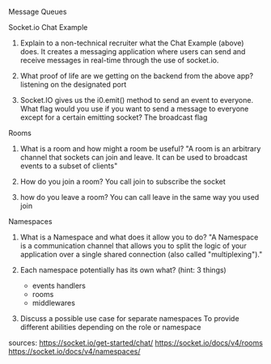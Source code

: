 Message Queues

Socket.io Chat Example

1. Explain to a non-technical recruiter what the Chat Example (above) does. 
  It creates a messaging application where users can send and receive messages in real-time through the use of socket.io.

2. What proof of life are we getting on the backend from the above app? listening on the designated port

3. Socket.IO gives us the i0.emit() method to send an event to everyone. What flag would you use if you want to send a message to everyone except for a certain emitting socket? The broadcast flag

Rooms

1. What is a room and how might a room be useful? "A room is an arbitrary channel that sockets can join and leave. It can be used to broadcast events to a subset of clients"

2. How do you join a room? You call join to subscribe the socket

3. how do you leave a room? You can call leave in the same way you used join

Namespaces

1. What is a Namespace and what does it allow you to do? "A Namespace is a communication channel that allows you to split the logic of your application over a single shared connection (also called "multiplexing")."

2. Each namespace potentially has its own what? (hint: 3 things)
    - events handlers
    - rooms
    - middlewares
3. Discuss a possible use case for separate namespaces
    To provide different abilities depending on the role or namespace

sources:
https://socket.io/get-started/chat/
https://socket.io/docs/v4/rooms
https://socket.io/docs/v4/namespaces/
